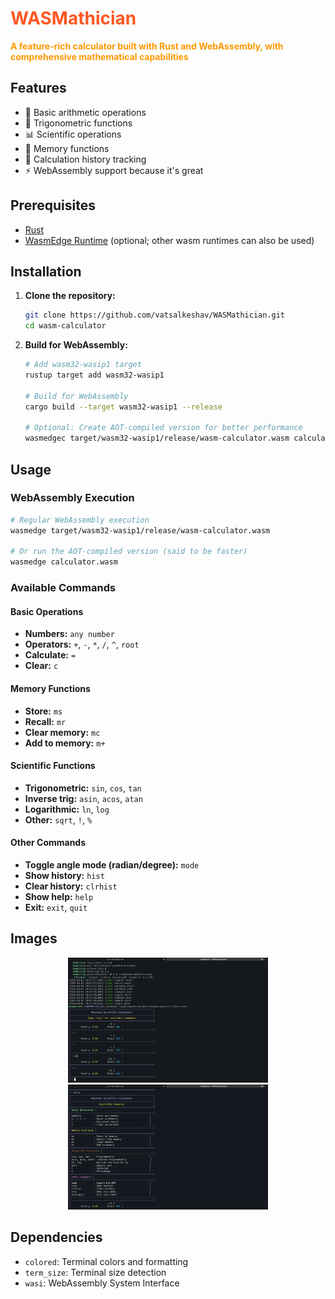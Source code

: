 <h1 style="color:#ff5722">WASMathician</h1>

<span style="color:#ff9800"><b>A feature-rich calculator built with Rust and WebAssembly, with comprehensive mathematical capabilities</b></span>

## Features

- 🧮 Basic arithmetic operations 
- 📐 Trigonometric functions 
- 📊 Scientific operations 
- 💾 Memory functions 
- 📜 Calculation history tracking
- ⚡ WebAssembly support because it's great

## Prerequisites
- [Rust](https://www.rust-lang.org/tools/install)
- [WasmEdge Runtime](https://wasmedge.org/docs/start/install) (optional; other wasm runtimes can also be used)

## Installation

1. **Clone the repository:**
   ```bash
   git clone https://github.com/vatsalkeshav/WASMathician.git
   cd wasm-calculator
   ```

2. **Build for WebAssembly:**
   ```bash
   # Add wasm32-wasip1 target
   rustup target add wasm32-wasip1
   
   # Build for WebAssembly
   cargo build --target wasm32-wasip1 --release
   
   # Optional: Create AOT-compiled version for better performance
   wasmedgec target/wasm32-wasip1/release/wasm-calculator.wasm calculator.wasm
   ```

## Usage

### WebAssembly Execution
```bash
# Regular WebAssembly execution
wasmedge target/wasm32-wasip1/release/wasm-calculator.wasm

# Or run the AOT-compiled version (said to be faster)
wasmedge calculator.wasm
```

### Available Commands

#### **Basic Operations**
- **Numbers:** `any number`
- **Operators:** `` + ``, `` - ``, `` * ``, `` / ``, `` ^ ``, `` root ``
- **Calculate:** `` = ``
- **Clear:** `` c ``

#### **Memory Functions**
- **Store:** `` ms ``
- **Recall:** `` mr ``
- **Clear memory:** `` mc ``
- **Add to memory:** `` m+ ``

#### **Scientific Functions**
- **Trigonometric:** `` sin ``, `` cos ``, `` tan ``
- **Inverse trig:** `` asin ``, `` acos ``, `` atan ``
- **Logarithmic:** `` ln ``, `` log ``
- **Other:** `` sqrt ``, `` ! ``, `` % ``

#### **Other Commands**
- **Toggle angle mode (radian/degree):** `` mode ``
- **Show history:** `` hist ``
- **Clear history:** `` clrhist ``
- **Show help:** `` help ``
- **Exit:** `` exit ``, `` quit ``

## Images

<p align="center">
  <img src="images/imga.png" height="200">
  <img src="images/imgb.png" height="200">
</p>

## Dependencies

- `colored`: Terminal colors and formatting
- `term_size`: Terminal size detection
- `wasi`: WebAssembly System Interface
